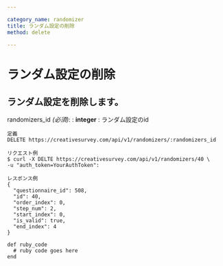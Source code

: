 ```yaml
---

category_name: randomizer
title: ランダム設定の削除
method: delete

---
```


# ランダム設定の削除

## ランダム設定を削除します。

randomizers_id _(必須)_:
: __integer__
: ランダム設定のid

~~~
定義
DELETE https://creativesurvey.com/api/v1/randomizers/:randomizers_id

リクエスト例
$ curl -X DELTE https://creativesurvey.com/api/v1/randomizers/40 \
-u "auth_token=YourAuthToken":

レスポンス例
{
  "questionnaire_id": 508,
  "id": 40,
  "order_index": 0,
  "step_num": 2,
  "start_index": 0,
  "is_valid": true,
  "end_index": 4
}

~~~

~~~
def ruby_code
  # ruby code goes here
end
~~~

